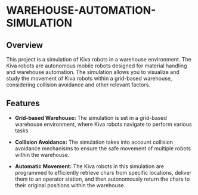 # WAREHOUSE-AUTOMATION-SIMULATION


## Overview

This project is a simulation of Kiva robots in a warehouse environment. The Kiva robots are autonomous mobile robots designed for material handling and warehouse automation. The simulation allows you to visualize and study the movement of Kiva robots within a grid-based warehouse, considering collision avoidance and other relevant factors.

## Features

- **Grid-based Warehouse:** The simulation is set in a grid-based warehouse environment, where Kiva robots navigate to perform various tasks.

- **Collision Avoidance:** The simulation takes into account collision avoidance mechanisms to ensure the safe movement of multiple robots within the warehouse.

- **Automatic Movement:** The Kiva robots in this simulation are programmed to efficiently retrieve chars from specific locations, deliver them to an operator station, and then autonomously return the chars to their original positions within the warehouse.
